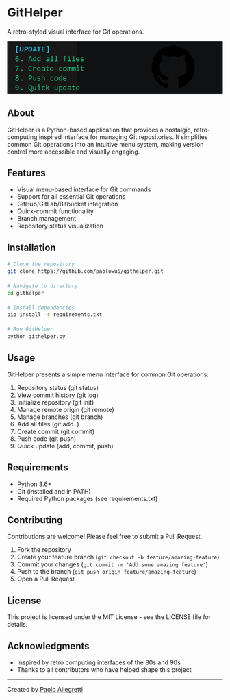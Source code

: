 # GitHelper

A retro-styled visual interface for Git operations.

![GitHelper Screenshot](banner.JPG)

## About

GitHelper is a Python-based application that provides a nostalgic, retro-computing inspired interface for managing Git repositories. It simplifies common Git operations into an intuitive menu system, making version control more accessible and visually engaging.

## Features

- Visual menu-based interface for Git commands
- Support for all essential Git operations
- GitHub/GitLab/Bitbucket integration
- Quick-commit functionality
- Branch management
- Repository status visualization

## Installation

```bash
# Clone the repository
git clone https://github.com/paolowu5/githelper.git

# Navigate to directory
cd githelper

# Install dependencies
pip install -r requirements.txt

# Run GitHelper
python githelper.py
```

## Usage

GitHelper presents a simple menu interface for common Git operations:

1. Repository status (git status)
2. View commit history (git log)
3. Initialize repository (git init)
4. Manage remote origin (git remote)
5. Manage branches (git branch)
6. Add all files (git add .)
7. Create commit (git commit)
8. Push code (git push)
9. Quick update (add, commit, push)

## Requirements

- Python 3.6+
- Git (installed and in PATH)
- Required Python packages (see requirements.txt)

## Contributing

Contributions are welcome! Please feel free to submit a Pull Request.

1. Fork the repository
2. Create your feature branch (`git checkout -b feature/amazing-feature`)
3. Commit your changes (`git commit -m 'Add some amazing feature'`)
4. Push to the branch (`git push origin feature/amazing-feature`)
5. Open a Pull Request

## License

This project is licensed under the MIT License - see the LICENSE file for details.

## Acknowledgments

- Inspired by retro computing interfaces of the 80s and 90s
- Thanks to all contributors who have helped shape this project

---

Created by [Paolo Allegretti](https://paoloallegretti.com)
